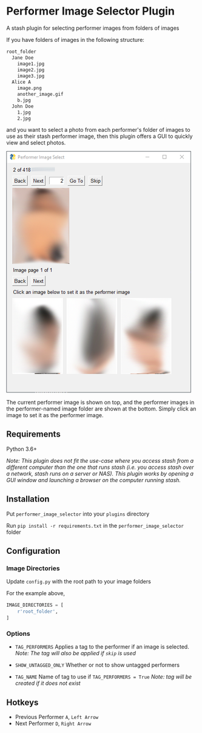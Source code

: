 # Performer Image Selector Plugin

A stash plugin for selecting performer images from folders of images

If you have folders of images in the following structure:

```
root_folder
  Jane Doe
    image1.jpg
    image2.jpg
    image3.jpg
  Alice A
    image.png
    another_image.gif
    b.jpg
  John Doe
    1.jpg
    2.jpg
```

and you want to select a photo from each performer's folder of images to use as their stash performer image, then this plugin offers a GUI to quickly view and select photos.

![preview](docs/preview.png)

The current performer image is shown on top, and the performer images in the performer-named image folder are shown at the bottom. Simply click an image to set it as the performer image.

## Requirements

Python 3.6+

*Note: This plugin does not fit the use-case where you access stash from a different computer than the one that runs stash (i.e. you access stash over a network, stash runs on a server or NAS). This plugin works by opening a GUI window and launching a browser on the computer running stash.*

## Installation

Put `performer_image_selector` into your `plugins` directory

Run `pip install -r requirements.txt` in the `performer_image_selector` folder

## Configuration

### Image Directories

Update `config.py` with the root path to your image folders

For the example above, 

```python
IMAGE_DIRECTORIES = [
    r'root_folder',
]
```

### Options

* `TAG_PERFORMERS`
  Applies a tag to the performer if an image is selected. *Note: The tag will also be applied if `skip` is used*

* `SHOW_UNTAGGED_ONLY`
  Whether or not to show untagged performers

* `TAG_NAME`
  Name of tag to use if `TAG_PERFORMERS = True` *Note: tag will be created if it does not exist*

## Hotkeys

* Previous Performer `A`, `Left Arrow`
* Next Performer `D`, `Right Arrow`
